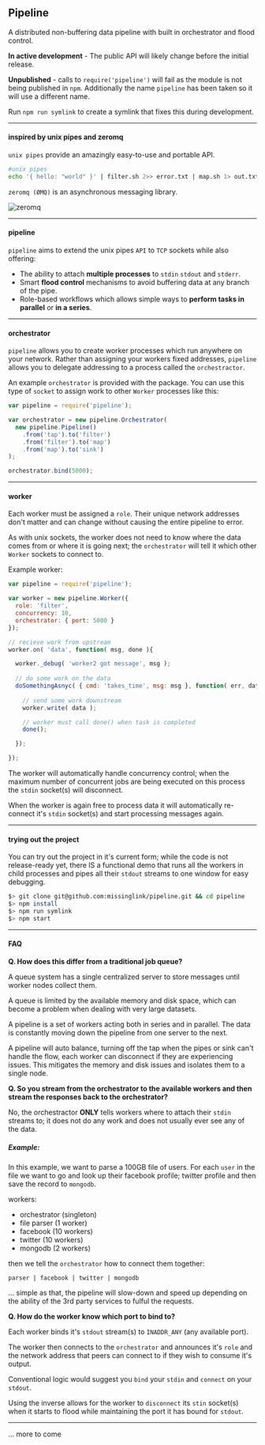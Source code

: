 
## Pipeline

A distributed non-buffering data pipeline with built in orchestrator and flood control.  
  
**In active development** - The public API will likely change before the initial release.  
  
**Unpublished** - calls to `require('pipeline')` will fail as the module is not being published in `npm`. Additionally the name `pipeline` has been taken so it will use a different name.  
  
Run `npm run symlink` to create a symlink that fixes this during development.
    
----

#### inspired by unix pipes and zeromq
  
`unix pipes` provide an amazingly easy-to-use and portable API.

```bash  
#unix pipes  
echo '{ hello: "world" }' | filter.sh 2>> error.txt | map.sh 1> out.txt 2>> error.txt  
```

`zeromq (ØMQ)` is an asynchronous messaging library.

![zeromq](http://learning-0mq-with-pyzmq.readthedocs.org/en/latest/_images/pushpull.png)

----

#### pipeline

`pipeline` aims to extend the unix pipes `API` to `TCP` sockets while also offering:

- The ability to attach **multiple processes** to `stdin` `stdout` and `stderr`.
- Smart **flood control** mechanisms to avoid buffering data at any branch of the pipe.
- Role-based workflows which allows simple ways to **perform tasks in parallel** or **in a series**. 

----

#### orchestrator
  
`pipeline` allows you to create worker processes which run anywhere on your network. Rather than assigning your workers fixed addresses, `pipeline` allows you to delegate addressing to a process called the `orchestractor`.  
  
An example `orchestrator` is provided with the package. You can use this type of `socket` to assign work to other `Worker` processes like this:  
  
```javascript
var pipeline = require('pipeline');

var orchestrator = new pipeline.Orchestrator(
  new pipeline.Pipeline()
    .from('tap').to('filter')
    .from('filter').to('map')
    .from('map').to('sink')
);

orchestrator.bind(5000);
```
    
----
    
#### worker

Each worker must be assigned a `role`. Their unique network addresses don't matter and can change without causing the entire pipeline to error.  
  
As with unix sockets, the worker does not need to know where the data comes from or where it is going next; the `orchestrator` will tell it which other `Worker` sockets to connect to.  
  
Example worker:  
  
```javascript  
var pipeline = require('pipeline');

var worker = new pipeline.Worker({
  role: 'filter',
  concurrency: 10,
  orchestrator: { port: 5000 }
});

// recieve work from upstream
worker.on( 'data', function( msg, done ){

  worker._debug( 'worker2 got message', msg );
  
  // do some work on the data
  doSomethingAsnyc( { cmd: 'takes_time', msg: msg }, function( err, data ){  
    
    // send some work downstream
    worker.write( data );

    // worker must call done() when task is completed
    done();

  });

});
```  
  
The worker will automatically handle concurrency control; when the maximum number of concurrent jobs are being executed on this process the `stdin` socket(s) will disconnect.  
  
When the worker is again free to process data it will automatically re-connect it's `stdin` socket(s) and start processing messages again. 
  
----  
  
#### trying out the project  
  
You can try out the project in it's current form; while the code is not release-ready yet, there IS a functional demo that runs all the workers in child processes and pipes all their `stdout` streams to one window for easy debugging.  
  
```bash  
$> git clone git@github.com:missinglink/pipeline.git && cd pipeline
$> npm install  
$> npm run symlink  
$> npm start
```
    
----  
  
#### FAQ      
       
**Q. How does this differ from a traditional job queue?**
  
A queue system has a single centralized server to store messages until worker nodes collect them.  
  
A queue is limited by the available memory and disk space, which can become a problem when dealing with very large datasets.
  
A pipeline is a set of workers acting both in series and in parallel. The data is constantly moving down the pipeline from one server to the next.  
    
A pipeline will auto balance, turning off the tap when the pipes or sink can't handle the flow, each worker can disconnect if they are experiencing issues. This mitigates the memory and disk issues and isolates them to a single node.
      
**Q. So you stream from the orchestrator to the available workers and then stream the responses back to the orchestrator?**
  
No, the orchestractor **ONLY** tells workers where to attach their `stdin` streams to; it does not do any work and does not usually ever see any of the data.  
  
##### Example:
  
In this example, we want to parse a 100GB file of users. For each `user` in the file we want to go and look up their facebook profile; twitter profile and then save the record to `mongodb`.  
  
workers:  

- orchestrator (singleton)  
- file parser (1 worker)
- facebook (10 workers)  
- twitter (10 workers)  
- mongodb (2 workers)
  
then we tell the `orchestrator` how to connect them together:  

```
parser | facebook | twitter | mongodb  
```
  
... simple as that, the pipeline will slow-down and speed up depending on the ability of the 3rd party services to fulful the requests.  

**Q. How do the worker know which port to bind to?** 
  
Each worker binds it's `stdout` stream(s) to `INADDR_ANY` (any available port).  
  
The worker then connects to the `orchestrator` and announces it's `role` and the network address that peers can connect to if they wish to consume it's output.  
  
Conventional logic would suggest you `bind` your `stdin` and `connect` on your `stdout`.

Using the inverse allows for the worker to `disconnect` its `stin` socket(s) when it starts to flood while maintaining the port it has bound for `stdout`.
     
----
  
... more to come
